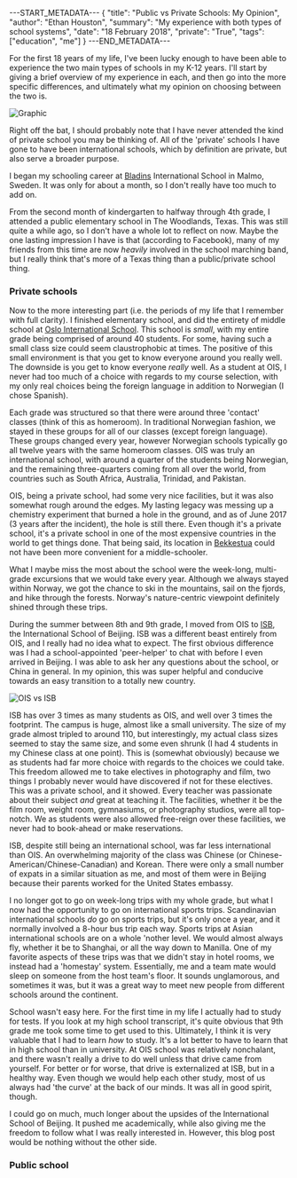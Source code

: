 ---START_METADATA---
{
  "title": "Public vs Private Schools: My Opinion",
  "author": "Ethan Houston",
  "summary": "My experience with both types of school systems",
  "date": "18 February 2018",
  "private": "True",
  "tags": ["education", "me"]
}
---END_METADATA---

For the first 18 years of my life, I've been lucky enough to have been able to experience the two main types of schools in
my K-12 years. I'll start by giving a brief overview of my experience in each, and then go into the more specific differences,
and ultimately what my opinion on choosing between the two is.

![Graphic](https://articles.niche.com/wp-content/uploads/2016/06/private-vs-public-schools.png)

Right off the bat, I should probably note that I have never attended the kind of private school you may be thinking of. All of the
'private' schools I have gone to have been international schools, which by definition are private, but also serve a broader purpose.

I began my schooling career at [Bladins](http://bism.bladins.se/) International School in Malmo, Sweden. It was only for about a month,
so I don't really have too much to add on.

From the second month of kindergarten to halfway through 4th grade, I attended a public elementary school in The Woodlands, Texas. This was still
quite a while ago, so I don't have a whole lot to reflect on now. Maybe the one lasting impression I have is that (according to Facebook), many of my friends
from this time are now *heavily* involved in the school marching band, but I really think that's more of a Texas thing than a public/private school thing.

### Private schools

Now to the more interesting part (i.e. the periods of my life that I remember with full clarity). I finished elementary school, and did the entirety of middle
school at [Oslo International School](http://www.oslointernationalschool.no/). This school is *small*, with my entire grade being comprised of around 40 students.
For some, having such a small class size could seem claustrophobic at times. The positive of this small environment is that you get to know everyone around you
really well. The downside is you get to know everyone *really* well. As a student at OIS, I never had too much of a choice with regards to my course selection, with
my only real choices being the foreign language in addition to Norwegian (I chose Spanish).

Each grade was structured so that there were around three 'contact' classes (think of this as homeroom). In traditional Norwegian fashion, we stayed in these groups for
all of our classes (except foreign language). These groups changed every year, however Norwegian schools typically go all twelve years with the same homeroom classes. OIS was truly an international school,
with around a quarter of the students being Norwegian, and the remaining three-quarters coming from all over the world, from countries such as South Africa, Australia, Trinidad, and Pakistan.

OIS, being a private school, had some very nice facilities, but it was also somewhat rough around the edges. My lasting legacy was messing up a chemistry experiment that burned a hole in
the ground, and as of June 2017 (3 years after the incident), the hole is still there. Even though it's a private school, it's a private school in one of the most expensive countries in the
world to get things done. That being said, its location in [Bekkestua](https://www.google.com/maps/search/W.%20B.%20Samson%20-%20Bekkestua%20pizza%20near%20stabekk%20akershus%20norway/@59.9174764,10.5872009,21z?hl=en) could not have been
more convenient for a middle-schooler.

What I maybe miss the most about the school were the week-long, multi-grade excursions that we would take every year. Although we always stayed within Norway, we got the chance to ski in the mountains, sail on the fjords, and hike through
the forests. Norway's nature-centric viewpoint definitely shined through these trips.

During the summer between 8th and 9th grade, I moved from OIS to [ISB](https://www.isb.bj.edu.cn/), the International School of Beijing. ISB was a different beast entirely from OIS, and I really had
no idea what to expect. The first obvious difference was I had a school-appointed 'peer-helper' to chat with before I even arrived in Beijing. I was able to ask her any questions about the school,
or China in general. In my opinion, this was super helpful and conducive towards an easy transition to a totally new country.

![OIS vs ISB](https://ethanhouston.com/img/articles/schools.png)

ISB has over 3 times as many students as OIS, and well over 3 times the footprint. The campus is huge, almost like a small university. The size of my grade almost tripled to around 110, but interestingly, my actual class sizes
seemed to stay the same size, and some even shrunk (I had 4 students in my Chinese class at one point). This is (somewhat obviously) because we as students had far more choice with regards to
the choices we could take. This freedom allowed me to take electives in photography and film, two things I probably never would have discovered if not for these electives. This was a private school, and it showed. Every teacher
was passionate about their subject *and* great at teaching it. The facilities, whether it be the film room, weight room, gymnasiums, or photography studios, were all top-notch. We as students were also allowed free-reign over
these facilities, we never had to book-ahead or make reservations.

ISB, despite still being an international school, was far less international than OIS. An overwhelming majority of the class was Chinese (or Chinese-American/Chinese-Canadian) and Korean. There were only a small number of
expats in a similar situation as me, and most of them were in Beijing because their parents worked for the United States embassy.

I no longer got to go on week-long trips with my whole grade, but what I now had the opportunity to go on international sports trips. Scandinavian international schools *do* go on sports trips, but it's only once a year, and it
normally involved a 8-hour bus trip each way. Sports trips at Asian international schools are on a whole 'nother level. We would almost always fly, whether it be to Shanghai, or all the way down to Manilla. One of my favorite aspects of
these trips was that we didn't stay in hotel rooms, we instead had a 'homestay' system. Essentially, me and a team mate would sleep on someone from the host team's floor. It sounds unglamorous, and sometimes it was, but it was a great way to
meet new people from different schools around the continent.

School wasn't easy here. For the first time in my life I actually had to study for tests. If you look at my high school transcript, it's quite obvious that 9th grade me took some time to get used to this. Ultimately,
I think it is very valuable that I had to learn *how* to study. It's a lot better to have to learn that in high school than in university. At OIS school was relatively nonchalant, and there wasn't really a drive to
do well unless that drive came from yourself. For better or for worse, that drive is externalized at ISB, but in a healthy way. Even though we would help each other study, most of us always had 'the curve' at the back
of our minds. It was all in good spirit, though.

I could go on much, much longer about the upsides of the International School of Beijing. It pushed me academically, while also giving me the freedom to follow what I was really interested in. However, this blog post
would be nothing without the other side.

### Public school

